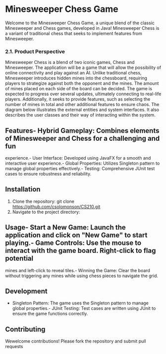# Minesweeper Chess Game
 Welcome to the Minesweeper Chess Game, a unique blend of the classic Minesweeper and
 Chess games, developed in Java! Minesweeper Chess is a variant of traditional chess that
 seeks to implement features from Minesweeper.
 ### 2.1. Product Perspective
 Minesweeper Chess is a blend of two iconic games, Chess and Minesweeper. The application
 will be a game that will allow the possibility of online connectivity and play against an AI. Unlike
 traditional chess, Minesweeper introduces hidden mines into the chessboard, requiring players
 to strategize against both the opponent and the mines. The amount of mines placed on each
 side of the board can be decided. The game is expected to progress over several updates,
 ultimately connecting to real-life players. Additionally, it seeks to provide features, such as
 selecting the number of mines in total and
 other additional features to ensure chaos. The diagram below illustrates the external entities
 and system interfaces. It also describes the user classes and their way of interacting within the
 system.
 ## Features- Hybrid Gameplay: Combines elements of Minesweeper and Chess for a challenging and fun
 experience.- User Interface: Developed using JavaFX for a smooth and interactive user experience.- Global Properties: Utilizes Singleton pattern to manage global properties effectively.- Testing: Comprehensive JUnit test cases to ensure robustness and reliability.
 ## Installation
 1. Clone the repository:
 git clone https://github.com/csolomonson/CS210.git
 2. Navigate to the project directory:
 ## Usage- Start a New Game: Launch the application and click on "New Game" to start playing.- Game Controls: Use the mouse to interact with the game board. Right-click to flag potential
 mines and left-click to reveal tiles.- Winning the Game: Clear the board without triggering any mines while using chess pieces to
 navigate the grid.
 ## Development
- Singleton Pattern: The game uses the Singleton pattern to manage global properties.- JUnit Testing: Test cases are written using JUnit to ensure the game functions correctly.
 ## Contributing
 Wewelcome contributions! Please fork the repository and submit pull requests
